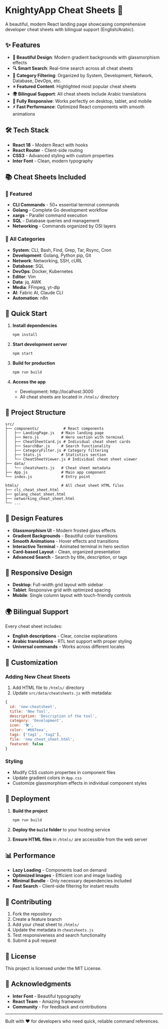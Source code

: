 # KnightyApp Cheat Sheets 🚀

A beautiful, modern React landing page showcasing comprehensive developer cheat sheets with bilingual support (English/Arabic).

## ✨ Features

- **🎨 Beautiful Design**: Modern gradient backgrounds with glassmorphism effects
- **🔍 Smart Search**: Real-time search across all cheat sheets
- **📁 Category Filtering**: Organized by System, Development, Network, Database, DevOps, etc.
- **⭐ Featured Content**: Highlighted most popular cheat sheets
- **🌍 Bilingual Support**: All cheat sheets include Arabic translations
- **📱 Fully Responsive**: Works perfectly on desktop, tablet, and mobile
- **⚡ Fast Performance**: Optimized React components with smooth animations

## 🛠️ Tech Stack

- **React 18** - Modern React with hooks
- **React Router** - Client-side routing
- **CSS3** - Advanced styling with custom properties
- **Inter Font** - Clean, modern typography

## 📚 Cheat Sheets Included

### 🌟 Featured
- **CLI Commands** - 50+ essential terminal commands
- **Golang** - Complete Go development workflow
- **xargs** - Parallel command execution
- **SQL** - Database queries and management
- **Networking** - Commands organized by OSI layers

### 📂 All Categories
- **System**: CLI, Bash, Find, Grep, Tar, Rsync, Cron
- **Development**: Golang, Python pip, Git
- **Network**: Networking, SSH, cURL
- **Database**: SQL
- **DevOps**: Docker, Kubernetes
- **Editor**: Vim
- **Data**: jq, AWK
- **Media**: FFmpeg, yt-dlp
- **AI**: Fabric AI, Claude CLI
- **Automation**: n8n

## 🚀 Quick Start

1. **Install dependencies**
   ```bash
   npm install
   ```

2. **Start development server**
   ```bash
   npm start
   ```

3. **Build for production**
   ```bash
   npm run build
   ```

4. **Access the app**
   - Development: http://localhost:3000
   - All cheat sheets are located in `/htmls/` directory

## 📁 Project Structure

```
src/
├── components/           # React components
│   ├── LandingPage.js   # Main landing page
│   ├── Hero.js          # Hero section with terminal
│   ├── CheatSheetCard.js # Individual cheat sheet cards
│   ├── SearchBar.js     # Search functionality
│   ├── CategoryFilter.js # Category filtering
│   ├── Stats.js         # Statistics section
│   └── CheatSheetViewer.js # Individual cheat sheet viewer
├── data/
│   └── cheatsheets.js   # Cheat sheet metadata
├── App.js               # Main app component
└── index.js             # Entry point

htmls/                   # All cheat sheet HTML files
├── cli_cheat_sheet.html
├── golang_cheat_sheet.html
├── networking_cheat_sheet.html
└── ...
```

## 🎨 Design Features

- **Glassmorphism UI** - Modern frosted glass effects
- **Gradient Backgrounds** - Beautiful color transitions
- **Smooth Animations** - Hover effects and transitions
- **Interactive Terminal** - Animated terminal in hero section
- **Card-based Layout** - Clean, organized presentation
- **Advanced Search** - Search by title, description, or tags

## 📱 Responsive Design

- **Desktop**: Full-width grid layout with sidebar
- **Tablet**: Responsive grid with optimized spacing
- **Mobile**: Single column layout with touch-friendly controls

## 🌍 Bilingual Support

Every cheat sheet includes:
- **English descriptions** - Clear, concise explanations
- **Arabic translations** - RTL text support with proper styling
- **Universal commands** - Works across different locales

## 🔧 Customization

### Adding New Cheat Sheets

1. Add HTML file to `/htmls/` directory
2. Update `src/data/cheatsheets.js` with metadata:

```javascript
{
  id: 'new-cheatsheet',
  title: 'New Tool',
  description: 'Description of the tool',
  category: 'Development',
  icon: '🛠️',
  color: '#667eea',
  tags: ['tag1', 'tag2'],
  file: 'new_cheat_sheet.html',
  featured: false
}
```

### Styling

- Modify CSS custom properties in component files
- Update gradient colors in `App.css`
- Customize glassmorphism effects in individual component styles

## 🚀 Deployment

1. **Build the project**
   ```bash
   npm run build
   ```

2. **Deploy the `build` folder** to your hosting service
3. **Ensure HTML files** in `/htmls/` are accessible from the web server

## 📊 Performance

- **Lazy Loading** - Components load on demand
- **Optimized Images** - Efficient icon and image loading
- **Minimal Bundle** - Only necessary dependencies included
- **Fast Search** - Client-side filtering for instant results

## 🤝 Contributing

1. Fork the repository
2. Create a feature branch
3. Add your cheat sheet to `/htmls/`
4. Update the metadata in `cheatsheets.js`
5. Test responsiveness and search functionality
6. Submit a pull request

## 📄 License

This project is licensed under the MIT License.

## 🙏 Acknowledgments

- **Inter Font** - Beautiful typography
- **React Team** - Amazing framework
- **Community** - For feedback and contributions

---

Built with ❤️ for developers who need quick, reliable command references.